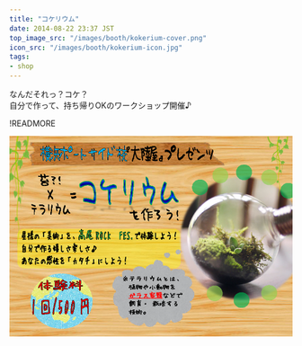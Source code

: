 ```yaml
---
title: "コケリウム"
date: 2014-08-22 23:37 JST
top_image_src: "/images/booth/kokerium-cover.png"
icon_src: "/images/booth/kokerium-icon.jpg"
tags:
- shop
---
```

なんだそれっ？コケ？  
自分で作って、持ち帰りOKのワークショップ開催♪

!READMORE

![kokerium.pdf](/images/booth/kokerium-large-1024x576.png)